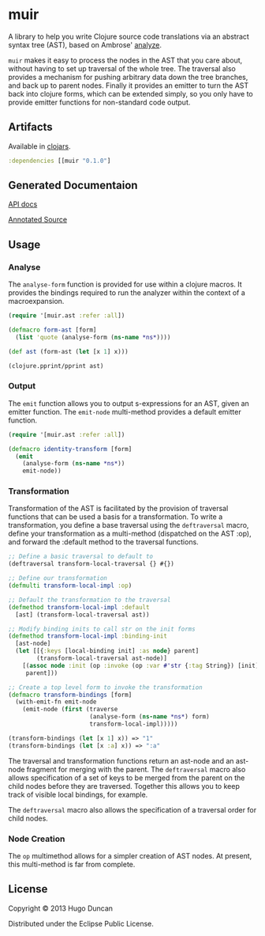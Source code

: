 # muir

A library to help you write Clojure source code translations via an abstract
syntax tree (AST), based on Ambrose'
[analyze](https://github.com/frenchy64/analyze).

`muir` makes it easy to process the nodes in the AST that you care about,
without having to set up traversal of the whole tree.  The traversal also
provides a mechanism for pushing arbitrary data down the tree branches, and back
up to parent nodes. Finally it provides an emitter to turn the AST back into
clojure forms, which can be extended simply, so you only have to provide emitter
functions for non-standard code output.

## Artifacts

Available in [clojars](http://clojars.org/muir).

```clj
:dependencies [[muir "0.1.0"]
```

## Generated Documentaion

[API docs](http://hugoduncan.github.com/muir/0.1/index.html)

[Annotated Source](http://hugoduncan.github.com/muir/0.1/uberdoc.html)

## Usage

### Analyse

The `analyse-form` function is provided for use within a clojure macros.  It
provides the bindings required to run the analyzer within the context of a
macroexpansion.

```clj
(require '[muir.ast :refer :all])

(defmacro form-ast [form]
  (list 'quote (analyse-form (ns-name *ns*))))

(def ast (form-ast (let [x 1] x)))

(clojure.pprint/pprint ast)
```

### Output

The `emit` function allows you to output s-expressions for an AST, given an
emitter function.  The `emit-node` multi-method provides a default emitter
function.

```clj
(require '[muir.ast :refer :all])

(defmacro identity-transform [form]
  (emit
    (analyse-form (ns-name *ns*))
    emit-node))
```

### Transformation

Transformation of the AST is facilitated by the provision of traversal functions
that can be used a basis for a transformation.  To write a transformation, you
define a base traversal using the `deftraversal` macro, define your
transformation as a multi-method (dispatched on the AST :op), and forward the
:default method to the traversal functions.

```clj
;; Define a basic traversal to default to
(deftraversal transform-local-traversal {} #{})

;; Define our transformation
(defmulti transform-local-impl :op)

;; Default the transformation to the traversal
(defmethod transform-local-impl :default
  [ast] (transform-local-traversal ast))

;; Modify binding inits to call str on the init forms
(defmethod transform-local-impl :binding-init
  [ast-node]
  (let [[{:keys [local-binding init] :as node} parent]
        (transform-local-traversal ast-node)]
    [(assoc node :init (op :invoke (op :var #'str {:tag String}) [init] {}))
     parent]))

;; Create a top level form to invoke the transformation
(defmacro transform-bindings [form]
  (with-emit-fn emit-node
    (emit-node (first (traverse
                       (analyse-form (ns-name *ns*) form)
                       transform-local-impl)))))

(transform-bindings (let [x 1] x)) => "1"
(transform-bindings (let [x :a] x)) => ":a"
```

The traversal and transformation functions return an ast-node and an ast-node
fragment for merging with the parent.  The `deftraversal` macro also allows
specification of a set of keys to be merged from the parent on the child nodes
before they are traversed.  Together this allows you to keep track of visible
local bindings, for example.

The `deftraversal` macro also allows the specification of a traversal order for
child nodes.

### Node Creation

The `op` multimethod allows for a simpler creation of AST nodes. At present,
this multi-method is far from complete.


## License

Copyright © 2013 Hugo Duncan

Distributed under the Eclipse Public License.
